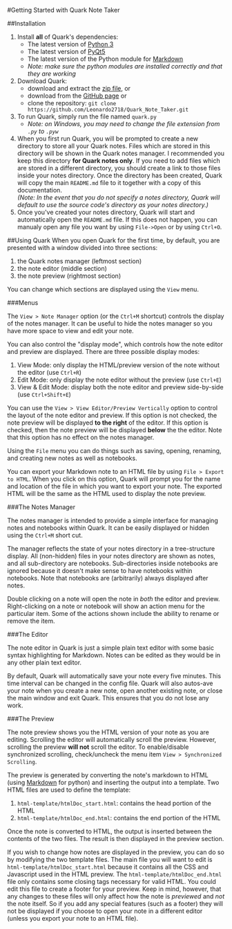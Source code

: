 #Getting Started with Quark Note Taker

##Installation
1. Install **all** of Quark's dependencies:
    - The latest version of [Python 3](https://www.python.org/downloads/)
    - The latest version of [PyQt5](http://www.riverbankcomputing.com/software/pyqt/download5)
    - The latest version of the Python module for [Markdown](https://pypi.python.org/pypi/Markdown)
    - *Note: make sure the python modules are installed correctly and that they are working*
2. Download Quark:
    - download and extract the [zip file](https://github.com/Leonardo2718/Quark_Note_Taker/archive/master.zip), or
    - download from the [GitHub page](https://github.com/Leonardo2718/Quark_Note_Taker) or
    - clone the repository: `git clone https://github.com/Leonardo2718/Quark_Note_Taker.git`
3. To run Quark, simply run the file named `quark.py`
    - *Note: on Windows, you may need to change the file extension from `.py` to `.pyw`*
4. When you first run Quark, you will be prompted to create a new directory to store all your
Quark notes.  Files which are stored in this directory will be shown in the Quark notes
manager.  I recommended you keep this directory **for Quark notes only**.  If you need
to add files which are stored in a different directory, you should create a link to
those files inside your notes directory.  Once the directory has been created, Quark will
copy the main `README.md` file to it together with a copy of this documentation.  
*(Note: In the event that you do not specify a notes directory,*
*Quark will default to use the source code's directory as your notes directory.)*
5. Once you've created your notes directory, Quark will start and automatically open the
`README.md` file. If this does not happen, you can manualy open any file you want by using
`File->Open` or by using `Ctrl+O`.

##Using Quark
When you open Quark for the first time, by default, you are presented with a window
divided into three sections:

1. the Quark notes manager (leftmost section)
2. the note editor (middle section)
3. the note preview (rightmost section)

You can change which sections are displayed using the `View` menu. 

###Menus

The `View > Note Manager` option (or the `Ctrl+M` shortcut) controls the display of
the notes manager.  It can be useful to hide the notes manager so you have more space
to view and edit your note.

You can also control the "display mode", which controls how the note editor and preview
are displayed.  There are three possible display modes:

1. View Mode: only display the HTML/preview version of the note without the editor (use `Ctrl+R`)
2. Edit Mode: only display the note editor without the preview (use `Ctrl+E`)
3. View & Edit Mode: display both the note editor and preview side-by-side (use `Ctrl+Shift+E`)

You can use the `View > View Editor/Preview Vertically` option to control the layout of
the note editor and preview.  If this option is not checked, the note preview will
be displayed **to the right** of the editor.  If this option is checked, then the note
preview will be displayed **below** the the editor.  Note that this option has no effect
on the notes manager.

Using the `File` menu you can do things such as saving, opening, renaming, and creating
new notes as well as notebooks.

You can export your Markdown note to an HTML file by using `File > Export to HTML`.  When
you click on this option, Quark will prompt you for the name and location of the file in
which you want to export your note.  The exported HTML will be the same as the HTML used
to display the note preview.

###The Notes Manager

The notes manager is intended to provide a simple interface for managing notes and
notebooks within Quark.  It can be easily displayed or hidden using the `Ctrl+M`
short cut.

The manager reflects the state of your notes directory in a tree-structure display.
All (non-hidden) files in your notes directory are shown as notes, and all sub-directory
are notebooks.  Sub-directories inside notebooks are ignored because it doesn't make 
sense to have notebooks within notebooks.  Note that notebooks are (arbitrarily)
always displayed after notes.

Double clicking on a note will open the note in *both* the editor and preview.  
Right-clicking on a note or notebook will show an action menu for the particular
item.  Some of the actions shown include the ability to rename or remove the item.

###The Editor

The note editor in Quark is just a simple plain text editor with some basic syntax
highlighting for Markdown.  Notes can be edited as they would be in any other plain
text editor.

By default, Quark will automatically save your note every five minutes.  This time 
interval can be changed in the config file.  Quark will also autos-ave your note when
you create a new note, open another existing note, or close the main window and exit
Quark.  This ensures that you do not lose any work.

###The Preview

The note preview shows you the HTML version of your note as you are editing.
Scrolling the editor will automatically scroll the preview.  However, scrolling the 
preview **will not** scroll the editor.  To enable/disable synchronized scrolling, 
check/uncheck the menu item `View > Synchronized Scrolling`.

The preview is generated by converting the note's markdown to HTML (using
[Markdown](https://pypi.python.org/pypi/Markdown) for python) and inserting the
output into a template.  Two HTML files are used to define the template:

1. `html-template/htmlDoc_start.html`: contains the head portion of the HTML
2. `html-template/htmlDoc_end.html`: contains the end portion of the HTML

Once the note is converted to HTML, the output is inserted between the contents of
the two files.  The result is then displayed in the preview section.

If you wish to change how notes are displayed in the preview, you can do so by
modifying the two template files.  The main file you will want to
edit is  `html-template/htmlDoc_start.html` because it contains all the CSS and
Javascript used in the HTML preview. The `html-template/htmlDoc_end.html` file only
contains some closing tags necessary for valid HTML.  You could edit this
file to create a footer for your preview.  Keep in mind, however, that any changes to
these files will only affect how the note is *previewed* and *not* the note itself.
So if you add any special features (such as a footer) they will not be displayed if
you choose to open your note in a different editor (unless you export your note to an
HTML file).